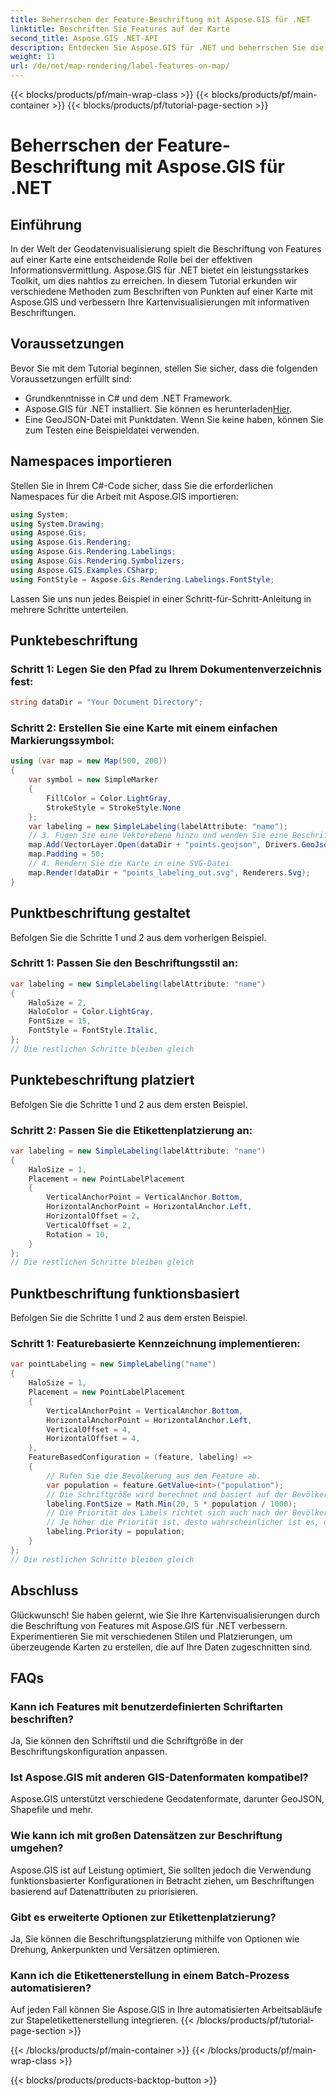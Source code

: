 ```yaml
---
title: Beherrschen der Feature-Beschriftung mit Aspose.GIS für .NET
linktitle: Beschriften Sie Features auf der Karte
second_title: Aspose.GIS .NET-API
description: Entdecken Sie Aspose.GIS für .NET und beherrschen Sie die Kunst der Feature-Beschriftung auf Karten. Verbessern Sie Ihre Geodatenvisualisierungen mühelos. #Aspose #GIS
weight: 11
url: /de/net/map-rendering/label-features-on-map/
---
```


{{< blocks/products/pf/main-wrap-class >}}
{{< blocks/products/pf/main-container >}}
{{< blocks/products/pf/tutorial-page-section >}}

# Beherrschen der Feature-Beschriftung mit Aspose.GIS für .NET

## Einführung
In der Welt der Geodatenvisualisierung spielt die Beschriftung von Features auf einer Karte eine entscheidende Rolle bei der effektiven Informationsvermittlung. Aspose.GIS für .NET bietet ein leistungsstarkes Toolkit, um dies nahtlos zu erreichen. In diesem Tutorial erkunden wir verschiedene Methoden zum Beschriften von Punkten auf einer Karte mit Aspose.GIS und verbessern Ihre Kartenvisualisierungen mit informativen Beschriftungen.
## Voraussetzungen
Bevor Sie mit dem Tutorial beginnen, stellen Sie sicher, dass die folgenden Voraussetzungen erfüllt sind:
- Grundkenntnisse in C# und dem .NET Framework.
-  Aspose.GIS für .NET installiert. Sie können es herunterladen[Hier](https://releases.aspose.com/gis/net/).
- Eine GeoJSON-Datei mit Punktdaten. Wenn Sie keine haben, können Sie zum Testen eine Beispieldatei verwenden.
## Namespaces importieren
Stellen Sie in Ihrem C#-Code sicher, dass Sie die erforderlichen Namespaces für die Arbeit mit Aspose.GIS importieren:
```csharp
using System;
using System.Drawing;
using Aspose.Gis;
using Aspose.Gis.Rendering;
using Aspose.Gis.Rendering.Labelings;
using Aspose.Gis.Rendering.Symbolizers;
using Aspose.GIS.Examples.CSharp;
using FontStyle = Aspose.Gis.Rendering.Labelings.FontStyle;
```
Lassen Sie uns nun jedes Beispiel in einer Schritt-für-Schritt-Anleitung in mehrere Schritte unterteilen.
##  Punktebeschriftung

### Schritt 1: Legen Sie den Pfad zu Ihrem Dokumentenverzeichnis fest:
```csharp
string dataDir = "Your Document Directory";
```
### Schritt 2: Erstellen Sie eine Karte mit einem einfachen Markierungssymbol:
```csharp
using (var map = new Map(500, 200))
{
    var symbol = new SimpleMarker
    {
        FillColor = Color.LightGray,
        StrokeStyle = StrokeStyle.None
    };
    var labeling = new SimpleLabeling(labelAttribute: "name");
    // 3. Fügen Sie eine Vektorebene hinzu und wenden Sie eine Beschriftung an
    map.Add(VectorLayer.Open(dataDir + "points.geojson", Drivers.GeoJson), symbol, labeling);
    map.Padding = 50;
    // 4. Rendern Sie die Karte in eine SVG-Datei
    map.Render(dataDir + "points_labeling_out.svg", Renderers.Svg);
}
```
## Punktbeschriftung gestaltet

Befolgen Sie die Schritte 1 und 2 aus dem vorherigen Beispiel.

### Schritt 1: Passen Sie den Beschriftungsstil an:
```csharp
var labeling = new SimpleLabeling(labelAttribute: "name")
{
    HaloSize = 2,
    HaloColor = Color.LightGray,
    FontSize = 15,
    FontStyle = FontStyle.Italic,
};
// Die restlichen Schritte bleiben gleich
```
## Punktebeschriftung platziert

Befolgen Sie die Schritte 1 und 2 aus dem ersten Beispiel.
### Schritt 2: Passen Sie die Etikettenplatzierung an:
```csharp
var labeling = new SimpleLabeling(labelAttribute: "name")
{
    HaloSize = 1,
    Placement = new PointLabelPlacement
    {
        VerticalAnchorPoint = VerticalAnchor.Bottom,
        HorizontalAnchorPoint = HorizontalAnchor.Left,
        HorizontalOffset = 2,
        VerticalOffset = 2,
        Rotation = 10,
    }
};
// Die restlichen Schritte bleiben gleich
```
## Punktbeschriftung funktionsbasiert

Befolgen Sie die Schritte 1 und 2 aus dem ersten Beispiel.

### Schritt 1: Featurebasierte Kennzeichnung implementieren:
```csharp
var pointLabeling = new SimpleLabeling("name")
{
    HaloSize = 1,
    Placement = new PointLabelPlacement
    {
        VerticalAnchorPoint = VerticalAnchor.Bottom,
        HorizontalAnchorPoint = HorizontalAnchor.Left,
        VerticalOffset = 4,
        HorizontalOffset = 4,
    },
    FeatureBasedConfiguration = (feature, labeling) =>
    {
        // Rufen Sie die Bevölkerung aus dem Feature ab.
        var population = feature.GetValue<int>("population");
        // Die Schriftgröße wird berechnet und basiert auf der Bevölkerung.
        labeling.FontSize = Math.Min(20, 5 * population / 1000);
        // Die Priorität des Labels richtet sich auch nach der Bevölkerungszahl.
        // Je höher die Priorität ist, desto wahrscheinlicher ist es, dass die Beschriftung auf dem Ausgabebild erscheint.
        labeling.Priority = population;
    }
};
// Die restlichen Schritte bleiben gleich
```
## Abschluss
Glückwunsch! Sie haben gelernt, wie Sie Ihre Kartenvisualisierungen durch die Beschriftung von Features mit Aspose.GIS für .NET verbessern. Experimentieren Sie mit verschiedenen Stilen und Platzierungen, um überzeugende Karten zu erstellen, die auf Ihre Daten zugeschnitten sind.
## FAQs
### Kann ich Features mit benutzerdefinierten Schriftarten beschriften?
Ja, Sie können den Schriftstil und die Schriftgröße in der Beschriftungskonfiguration anpassen.
### Ist Aspose.GIS mit anderen GIS-Datenformaten kompatibel?
Aspose.GIS unterstützt verschiedene Geodatenformate, darunter GeoJSON, Shapefile und mehr.
### Wie kann ich mit großen Datensätzen zur Beschriftung umgehen?
Aspose.GIS ist auf Leistung optimiert, Sie sollten jedoch die Verwendung funktionsbasierter Konfigurationen in Betracht ziehen, um Beschriftungen basierend auf Datenattributen zu priorisieren.
### Gibt es erweiterte Optionen zur Etikettenplatzierung?
Ja, Sie können die Beschriftungsplatzierung mithilfe von Optionen wie Drehung, Ankerpunkten und Versätzen optimieren.
### Kann ich die Etikettenerstellung in einem Batch-Prozess automatisieren?
Auf jeden Fall können Sie Aspose.GIS in Ihre automatisierten Arbeitsabläufe zur Stapeletikettenerstellung integrieren.
{{< /blocks/products/pf/tutorial-page-section >}}

{{< /blocks/products/pf/main-container >}}
{{< /blocks/products/pf/main-wrap-class >}}

{{< blocks/products/products-backtop-button >}}

